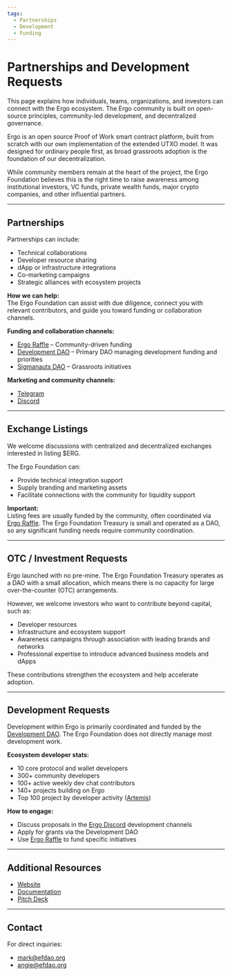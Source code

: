 ```yaml
---
tags:
  - Partnerships
  - Development
  - Funding
---
```

# Partnerships and Development Requests

This page explains how individuals, teams, organizations, and investors can connect with the Ergo ecosystem. The Ergo community is built on open-source principles, community-led development, and decentralized governance.

Ergo is an open source Proof of Work smart contract platform, built from scratch with our own implementation of the extended UTXO model. It was designed for ordinary people first, as broad grassroots adoption is the foundation of our decentralization.

While community members remain at the heart of the project, the Ergo Foundation believes this is the right time to raise awareness among institutional investors, VC funds, private wealth funds, major crypto companies, and other influential partners.

---

## Partnerships

Partnerships can include:

- Technical collaborations
- Developer resource sharing
- dApp or infrastructure integrations
- Co-marketing campaigns
- Strategic alliances with ecosystem projects

**How we can help:**  
The Ergo Foundation can assist with due diligence, connect you with relevant contributors, and guide you toward funding or collaboration channels.  

**Funding and collaboration channels:**

- [Ergo Raffle](https://ergoraffle.com) – Community-driven funding  
- [Development DAO](https://app.paideia.im/devdao) – Primary DAO managing development funding and priorities  
- [Sigmanauts DAO](https://app.paideia.im/sigmanauts) – Grassroots initiatives

**Marketing and community channels:**

- [Telegram](https://t.me/ErgoSocials)
- [Discord](https://discord.gg/TBFXMzha7X)

---

## Exchange Listings

We welcome discussions with centralized and decentralized exchanges interested in listing $ERG.  

The Ergo Foundation can:

- Provide technical integration support
- Supply branding and marketing assets
- Facilitate connections with the community for liquidity support

**Important:**  
Listing fees are usually funded by the community, often coordinated via [Ergo Raffle](https://ergoraffle.com). The Ergo Foundation Treasury is small and operated as a DAO, so any significant funding needs require community coordination.

---

## OTC / Investment Requests

Ergo launched with no pre-mine. The Ergo Foundation Treasury operates as a DAO with a small allocation, which means there is no capacity for large over-the-counter (OTC) arrangements.  

However, we welcome investors who want to contribute beyond capital, such as:

- Developer resources  
- Infrastructure and ecosystem support  
- Awareness campaigns through association with leading brands and networks  
- Professional expertise to introduce advanced business models and dApps  

These contributions strengthen the ecosystem and help accelerate adoption.

---

## Development Requests

Development within Ergo is primarily coordinated and funded by the [Development DAO](https://app.paideia.im/devdao). The Ergo Foundation does not directly manage most development work.  

**Ecosystem developer stats:**

- 10 core protocol and wallet developers  
- 300+ community developers  
- 100+ active weekly dev chat contributors  
- 140+ projects building on Ergo  
- Top 100 project by developer activity ([Artemis](https://artemis.xyz))

**How to engage:**

- Discuss proposals in the [Ergo Discord](https://discord.gg/TBFXMzha7X) development channels  
- Apply for grants via the Development DAO  
- Use [Ergo Raffle](https://ergoraffle.com) to fund specific initiatives

---

## Additional Resources

- [Website](https://ergoplatform.org)
- [Documentation](https://docs.ergoplatform.com)
- [Pitch Deck](https://docs.google.com/presentation/d/e/2PACX-1vRKsXBoOE7llTGjsh5c_FfU3cLw3DRtsPs4d4iS6OeoAJIbjTGS6uXpofPirRYvK58aKde5j1yqAiFV/pub?start=false&loop=false&delayms=3000)

---

## Contact

For direct inquiries:  
- [mark@efdao.org](mailto:mark@efdao.org)
- [angie@efdao.org](mailto:angie@efdao.org)
